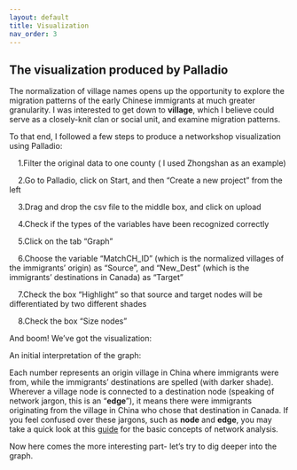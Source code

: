 ```yaml
---
layout: default
title: Visualization
nav_order: 3
---
```


## The visualization produced by Palladio


The normalization of village names opens up the opportunity to explore the migration patterns of the early Chinese immigrants at much greater granularity. I was interested to get down to **village**, which I believe could serve as a closely-knit clan or social unit, and examine migration patterns.

To that end, I followed a few steps to produce a networkshop visualization using Palladio:

&nbsp;&nbsp;&nbsp;&nbsp;1.Filter the original data to one county ( I used Zhongshan as an example) 

&nbsp;&nbsp;&nbsp;&nbsp;2.Go to Palladio, click on Start, and then “Create a new project” from the left

&nbsp;&nbsp;&nbsp;&nbsp;3.Drag and drop the csv file to the middle box, and click on upload 

&nbsp;&nbsp;&nbsp;&nbsp;4.Check if the types of the variables have been recognized correctly

&nbsp;&nbsp;&nbsp;&nbsp;5.Click on the tab “Graph”

&nbsp;&nbsp;&nbsp;&nbsp;6.Choose the variable “MatchCH_ID” (which is the normalized villages of the immigrants’ origin) as “Source”, and “New_Dest” (which is the immigrants’ destinations in Canada) as “Target”

&nbsp;&nbsp;&nbsp;&nbsp;7.Check the box “Highlight” so that source and target nodes will be differentiated by two different shades

&nbsp;&nbsp;&nbsp;&nbsp;8.Check the box “Size nodes”

And boom! We’ve got the visualization: 


An initial interpretation of the graph: 

Each number represents an origin village in China where immigrants were from, while the immigrants’ destinations are spelled (with darker shade). Wherever a village node is connected to a destination node (speaking of network jargon, this is an “**edge**”), it means there were immigrants originating from the village in China who chose that destination in Canada.
If you feel confused over these jargons, such as **node** and **edge**, you may take a quick look at this [guide](https://ubc-library-rc.github.io/gephi-palladio/content/04_definitions.html) for the basic concepts of network analysis. 

Now here comes the more interesting part- let’s try to dig deeper into the graph. 
